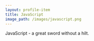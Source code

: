 ```yaml
---
layout: profile-item
title: JavaScript
image_path: /images/javascript.png
---
```

JavaScript - a great sword without a hilt.